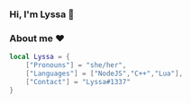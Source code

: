 ### Hi, I'm Lyssa 👋

### About me ❤️

```lua
local Lyssa = {
    ["Pronouns"] = "she/her",
    ["Languages"] = ["NodeJS","C++","Lua"],
    ["Contact"] = "Lyssa#1337"
}
```
